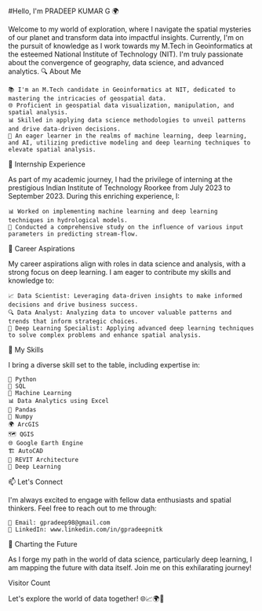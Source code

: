#Hello, I'm PRADEEP KUMAR G 🌍

Welcome to my world of exploration, where I navigate the spatial mysteries of our planet and transform data into impactful insights. Currently, I'm on the pursuit of knowledge as I work towards my M.Tech in Geoinformatics at the esteemed National Institute of Technology (NIT). I'm truly passionate about the convergence of geography, data science, and advanced analytics.
🔍 About Me

    📚 I'm an M.Tech candidate in Geoinformatics at NIT, dedicated to mastering the intricacies of geospatial data.
    🌐 Proficient in geospatial data visualization, manipulation, and spatial analysis.
    📊 Skilled in applying data science methodologies to unveil patterns and drive data-driven decisions.
    🤖 An eager learner in the realms of machine learning, deep learning, and AI, utilizing predictive modeling and deep learning techniques to elevate spatial analysis.

💼 Internship Experience

As part of my academic journey, I had the privilege of interning at the prestigious Indian Institute of Technology Roorkee from July 2023 to September 2023. During this enriching experience, I:

    📊 Worked on implementing machine learning and deep learning techniques in hydrological models.
    🌊 Conducted a comprehensive study on the influence of various input parameters in predicting stream-flow.

🎯 Career Aspirations

My career aspirations align with roles in data science and analysis, with a strong focus on deep learning. I am eager to contribute my skills and knowledge to:

    📈 Data Scientist: Leveraging data-driven insights to make informed decisions and drive business success.
    🔍 Data Analyst: Analyzing data to uncover valuable patterns and trends that inform strategic choices.
    🧠 Deep Learning Specialist: Applying advanced deep learning techniques to solve complex problems and enhance spatial analysis.

💼 My Skills

I bring a diverse skill set to the table, including expertise in:

    🐍 Python
    💽 SQL
    🤖 Machine Learning
    📊 Data Analytics using Excel
    🐼 Pandas
    🔢 Numpy
    🌍 ArcGIS
    🗺️ QGIS
    🌐 Google Earth Engine
    🏗️ AutoCAD
    🏢 REVIT Architecture
    🧠 Deep Learning

📫 Let's Connect

I'm always excited to engage with fellow data enthusiasts and spatial thinkers. Feel free to reach out to me through:

    📧 Email: gpradeep98@gmail.com
    💼 LinkedIn: www.linkedin.com/in/gpradeepnitk

🚀 Charting the Future

As I forge my path in the world of data science, particularly deep learning, I am mapping the future with data itself. Join me on this exhilarating journey!

Visitor Count

Let's explore the world of data together! 🌐📈🌍🧠

